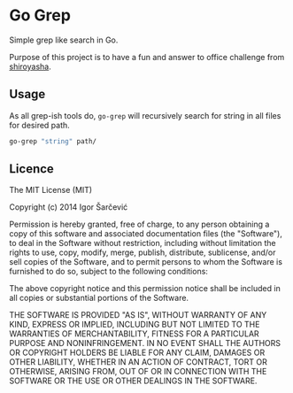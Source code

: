 # Go Grep

Simple grep like search in Go.

Purpose of this project is to have a fun and answer to office challenge from [shiroyasha](https://github.com/shiroyasha/rust_grep).

## Usage

As all grep-ish tools do, `go-grep` will recursively search for string in all files for desired path.

```sh
go-grep "string" path/
```

## Licence

The MIT License (MIT)

Copyright (c) 2014 Igor Šarčević

Permission is hereby granted, free of charge, to any person obtaining a copy
of this software and associated documentation files (the "Software"), to deal
in the Software without restriction, including without limitation the rights
to use, copy, modify, merge, publish, distribute, sublicense, and/or sell
copies of the Software, and to permit persons to whom the Software is
furnished to do so, subject to the following conditions:

The above copyright notice and this permission notice shall be included in all
copies or substantial portions of the Software.

THE SOFTWARE IS PROVIDED "AS IS", WITHOUT WARRANTY OF ANY KIND, EXPRESS OR
IMPLIED, INCLUDING BUT NOT LIMITED TO THE WARRANTIES OF MERCHANTABILITY,
FITNESS FOR A PARTICULAR PURPOSE AND NONINFRINGEMENT. IN NO EVENT SHALL THE
AUTHORS OR COPYRIGHT HOLDERS BE LIABLE FOR ANY CLAIM, DAMAGES OR OTHER
LIABILITY, WHETHER IN AN ACTION OF CONTRACT, TORT OR OTHERWISE, ARISING FROM,
OUT OF OR IN CONNECTION WITH THE SOFTWARE OR THE USE OR OTHER DEALINGS IN THE
SOFTWARE.

